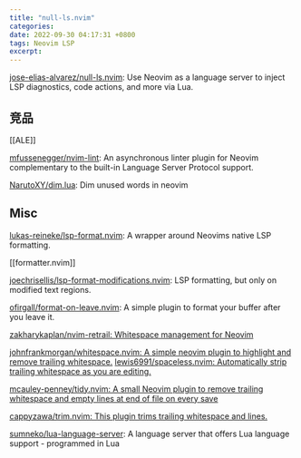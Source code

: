 ```yaml
---
title: "null-ls.nvim"
categories: 
date: 2022-09-30 04:17:31 +0800
tags: Neovim LSP
excerpt: 
---
```



[jose-elias-alvarez/null-ls.nvim](https://github.com/jose-elias-alvarez/null-ls.nvim): Use Neovim as a language server to inject LSP diagnostics, code actions, and more via Lua.

## 竞品

[[ALE]]

[mfussenegger/nvim-lint](https://github.com/mfussenegger/nvim-lint): An asynchronous linter plugin for Neovim complementary to the built-in Language Server Protocol support.

[NarutoXY/dim.lua](https://github.com/NarutoXY/dim.lua): Dim unused words in neovim



## Misc



[lukas-reineke/lsp-format.nvim](https://github.com/lukas-reineke/lsp-format.nvim): A wrapper around Neovims native LSP formatting.

[[formatter.nvim]]

[joechrisellis/lsp-format-modifications.nvim](https://github.com/joechrisellis/lsp-format-modifications.nvim): LSP formatting, but only on modified text regions.

[ofirgall/format-on-leave.nvim](https://github.com/ofirgall/format-on-leave.nvim): A simple plugin to format your buffer after you leave it.

[zakharykaplan/nvim-retrail: Whitespace management for Neovim](https://github.com/zakharykaplan/nvim-retrail)


[johnfrankmorgan/whitespace.nvim: A simple neovim plugin to highlight and remove trailing whitespace.](https://github.com/johnfrankmorgan/whitespace.nvim)
[lewis6991/spaceless.nvim: Automatically strip trailing whitespace as you are editing.](https://github.com/lewis6991/spaceless.nvim)

[mcauley-penney/tidy.nvim: A small Neovim plugin to remove trailing whitespace and empty lines at end of file on every save](https://github.com/mcauley-penney/tidy.nvim)

[cappyzawa/trim.nvim: This plugin trims trailing whitespace and lines.](https://github.com/cappyzawa/trim.nvim)

[sumneko/lua-language-server](https://github.com/sumneko/lua-language-server): A language server that offers Lua language support - programmed in Lua






